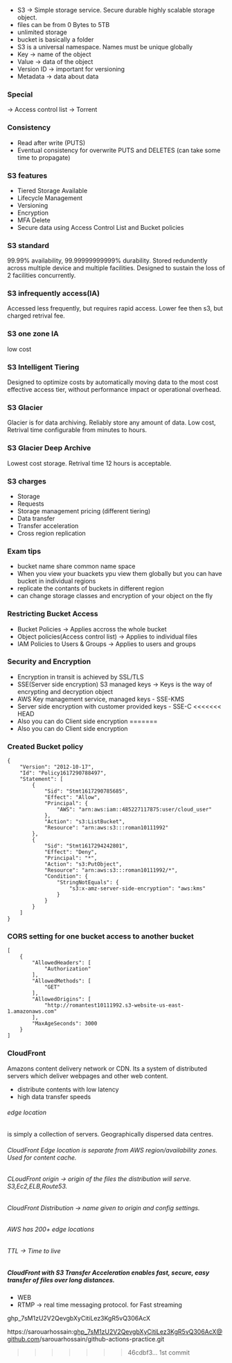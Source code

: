 * S3 -> Simple storage service. Secure durable highly scalable storage object. 
* files can be from 0 Bytes to 5TB
* unlimited storage
* bucket is basically a folder
* S3 is a universal namespace. Names must be unique globally
* Key -> name of the object 
* Value -> data of the object 
* Version ID -> important for versioning 
* Metadata -> data about data

### Special 
-> Access control list
-> Torrent 

### Consistency
* Read after write (PUTS)
* Eventual consistency for overwrite PUTS and DELETES (can take some time to propagate)

### S3 features
* Tiered Storage Available
* Lifecycle Management 
* Versioning 
* Encryption
* MFA Delete
* Secure data using Access Control List and Bucket policies

### S3 standard 
99.99% availability, 99.99999999999% durability. Stored redundently across multiple device and multiple facilities. Designed to sustain the loss of 2 facilities concurrently.

### S3 infrequently access(IA)
Accessed less frequently, but requires rapid access. Lower fee then s3, but charged retrival fee. 

### S3 one zone IA 
low cost

### S3 Intelligent Tiering 
Designed to optimize costs by automatically moving data to the most cost effective access tier, without performance impact or operational overhead.

### S3 Glacier
Glacier is for data archiving. Reliably store any amount of data. Low cost, Retrival time configurable from minutes to hours. 

### S3 Glacier Deep Archive
Lowest cost storage. Retrival time 12 hours is acceptable.

### S3 charges
* Storage
* Requests
* Storage management pricing (different tiering)
* Data transfer 
* Transfer acceleration
* Cross region replication

### Exam tips
* bucket name share common name space
* When you view your buackets ypu view them globally but you can have bucket in individual regions
* replicate the contants of buckets in different region
* can change storage classes and encryption of your object on the fly

### Restricting Bucket Access
* Bucket Policies -> Applies accross the whole bucket
* Object policies(Access control list) -> Applies to individual files
* IAM Policies to Users & Groups -> Applies to users and groups 

### Security and Encryption
* Encryption in transit is achieved by SSL/TLS
* SSE(Server side encryption) S3 managed keys -> Keys is the way of encrypting and decryption object
* AWS Key management service, managed keys - SSE-KMS
* Server side encryption with customer provided keys - SSE-C
<<<<<<< HEAD
* Also you can do Client side encryption 
=======
* Also you can do Client side encryption 

### Created Bucket policy
```
{
    "Version": "2012-10-17",
    "Id": "Policy1617290788497",
    "Statement": [
        {
            "Sid": "Stmt1617290785685",
            "Effect": "Allow",
            "Principal": {
                "AWS": "arn:aws:iam::485227117875:user/cloud_user"
            },
            "Action": "s3:ListBucket",
            "Resource": "arn:aws:s3:::roman10111992"
        },
        {
            "Sid": "Stmt1617294242801",
            "Effect": "Deny",
            "Principal": "*",
            "Action": "s3:PutObject",
            "Resource": "arn:aws:s3:::roman10111992/*",
            "Condition": {
                "StringNotEquals": {
                    "s3:x-amz-server-side-encryption": "aws:kms"
                }
            }
        }
    ]
}
``` 

### CORS setting for one bucket access to another bucket
```
[
    {
        "AllowedHeaders": [
            "Authorization"
        ],
        "AllowedMethods": [
            "GET"
        ],
        "AllowedOrigins": [
            "http://romantest10111992.s3-website-us-east-1.amazonaws.com"
        ],
        "MaxAgeSeconds": 3000 
    }
]
```

### CloudFront
Amazons content delivery network or CDN. Its a system of distributed servers which deliver webpages and other web content. 
* distribute contents with low latency
* high data transfer speeds

###### edge location
is simply a collection of servers. Geographically dispersed data centres. 

###### CloudFront Edge location is separate from AWS region/availability zones. Used for content cache. 

###### CLoudFront origin -> origin of the files the distribution will serve. S3,Ec2,ELB,Route53. 

###### CloudFront Distribution -> name given to origin and config settings. 

###### AWS has 200+ edge locations 

###### TTL -> Time to live

##### CloudFront with S3 Transfer Acceleration enables fast, secure, easy transfer of files over long distances. 

* WEB
* RTMP -> real time messaging protocol. for Fast streaming 

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

https://sarouarhossain: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@github.com/sarouarhossain/github-actions-practice.git
>>>>>>> 46cdbf3... 1st commit
